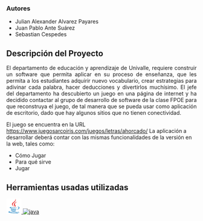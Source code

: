 ### Autores

- Julian Alexander Alvarez Payares 
- Juan Pablo Ante Suárez
- Sebastian Cespedes


## Descripción del Proyecto 

<p align="justify">
El departamento de educación y aprendizaje de Univalle, requiere construir un software que permita
aplicar en su proceso de enseñanza, que les permita a los estudiantes adquirir nuevo vocabulario,
crear estrategias para adivinar cada palabra, hacer deducciones y divertirlos muchísimo.
El jefe del departamento ha descubierto un juego en una página de internet y ha decidido contactar al
grupo de desarrollo de software de la clase FPOE para que reconstruya el juego, de tal manera que
se pueda usar como aplicación de escritorio, dado que hay algunos sitios que no tienen conectividad.
  
  
  
El juego se encuentra en la URL https://www.juegosarcoiris.com/juegos/letras/ahorcado/
La aplicación a desarrollar deberá contar con las mismas funcionalidades de la versión en la web, tales como:
- Cómo Jugar
- Para qué sirve
- Jugar
  
  
## Herramientas usadas utilizadas

<a href="" target="_blank"> <img src="https://raw.githubusercontent.com/devicons/devicon/master/icons/java/java-original.svg" alt="java" width="40" height="40"/>
  <a href="" target="_blank"> <img src="[https://www.freepng.es/png-z1sb2j/](https://www.freepng.es/png-z1sb2j/download.html)" alt="java" width="40" height="40"/>
  
  
